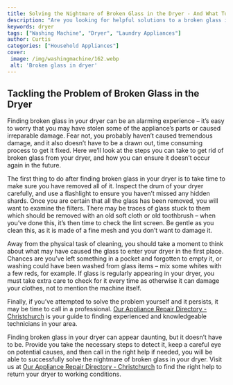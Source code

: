 ```yaml
---
title: Solving the Nightmare of Broken Glass in the Dryer - And What To Do Next
description: "Are you looking for helpful solutions to a broken glass in the dryer nightmare This blog post has the answers providing the necessary steps to take afterward to ensure a safe and healthy clean"
keywords: dryer
tags: ["Washing Machine", "Dryer", "Laundry Appliances"]
author: Curtis
categories: ["Household Appliances"]
cover: 
 image: /img/washingmachine/162.webp
 alt: 'Broken glass in dryer'
---
```

## Tackling the Problem of Broken Glass in the Dryer

Finding broken glass in your dryer can be an alarming experience – it’s easy to worry that you may have stolen some of the appliance’s parts or caused irreparable damage. Fear not, you probably haven’t caused tremendous damage, and it also doesn’t have to be a drawn out, time consuming process to get it fixed. Here we’ll look at the steps you can take to get rid of broken glass from your dryer, and how you can ensure it doesn’t occur again in the future. 

The first thing to do after finding broken glass in your dryer is to take time to make sure you have removed all of it. Inspect the drum of your dryer carefully, and use a flashlight to ensure you haven’t missed any hidden shards. Once you are certain that all the glass has been removed, you will want to examine the filters. There may be traces of glass stuck to them which should be removed with an old soft cloth or old toothbrush – when you’ve done this, it’s then time to check the lint screen. Be gentle as you clean this, as it is made of a fine mesh and you don’t want to damage it.

Away from the physical task of cleaning, you should take a moment to think about what may have caused the glass to enter your dryer in the first place. Chances are you’ve left something in a pocket and forgotten to empty it, or washing could have been washed from glass items – mix some whites with a few reds, for example. If glass is regularly appearing in your dryer, you must take extra care to check for it every time as otherwise it can damage your clothes, not to mention the machine itself. 

Finally, if you’ve attempted to solve the problem yourself and it persists, it may be time to call in a professional. [Our Appliance Repair Directory - Christchurch](./pages/appliance-repair-technicians/new-zealand/christchurch) is your guide to finding experienced and knowledgeable technicians in your area.

Finding broken glass in your dryer can appear daunting, but it doesn’t have to be. Provide you take the necessary steps to detect it, keep a careful eye on potential causes, and then call in the right help if needed, you will be able to successfully solve the nightmare of broken glass in your dryer. Visit us at [Our Appliance Repair Directory - Christchurch](./pages/appliance-repair-technicians/new-zealand/christchurch) to find the right help to return your dryer to working conditions.
